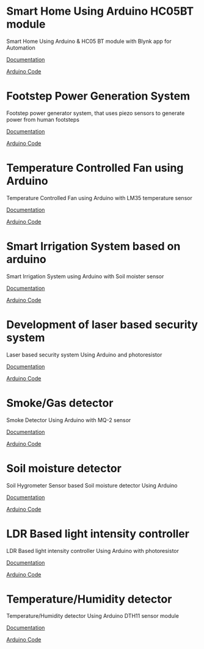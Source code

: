 # Smart Home Using Arduino HC05BT module

 Smart Home Using Arduino  & HC05 BT module with Blynk app for  Automation

[Documentation](doc/Doc-Smart-Home-Using-Arduino_HC05BT-module.pdf)

[Arduino Code ](code/Smart-Home-Using-Arduino_HC05BT-module.ino)


# Footstep Power Generation System

Footstep power generator system, that uses piezo sensors to generate power from human footsteps

[Documentation](doc/doc-footstep.pdf)

[Arduino Code ](code/Footstep-Power-Generation-System.ino)




# Temperature Controlled Fan using Arduino

Temperature Controlled Fan using Arduino with LM35 temperature sensor

[Documentation](#)

[Arduino Code ](code/Temperature-Controlled-Fan.ino)


# Smart Irrigation System based on arduino 

Smart Irrigation System using Arduino with Soil moister sensor

[Documentation](doc/Smart-Irrigation-System-Using-Arduino.pdf)

[Arduino Code ](code/Irrigation-system-arduino.ino)


# Development of laser based security system 

Laser based security system  Using Arduino and photoresistor

[Documentation](doc/SS%20SYSTEM.pdf)

[Arduino Code ](code/Laser-security-system-arduino.ino)


# Smoke/Gas detector 

Smoke Detector Using Arduino with MQ-2 sensor

[Documentation](doc/Documentation%20Smoke%20Detector.pdf)

[Arduino Code ](code/smoke_detector_code.ino)


# Soil moisture detector

Soil Hygrometer Sensor based Soil moisture detector Using Arduino 

[Documentation](doc/Soil-Moisture-Detection-Device-Using-Arduino.pdf)

[Arduino Code ](code/soil-moister-detector.ino)


# LDR Based light intensity controller

LDR Based light intensity controller Using Arduino with photoresistor

[Documentation](doc/Automatic%20Lights%20Using%20LDR%20(Brightness%20Control).pdf)

[Arduino Code ](code/Automatic-Lights-Using-LDR__Brightness-Control_.ino)

# Temperature/Humidity detector 

Temperature/Humidity detector  Using Arduino DTH11 sensor module

[Documentation](doc/DHT11%20Humidity-Temp%20Sensor%20Doc.pdf)

[Arduino Code ](code/temp-humidity-DTH11.ino)

#
